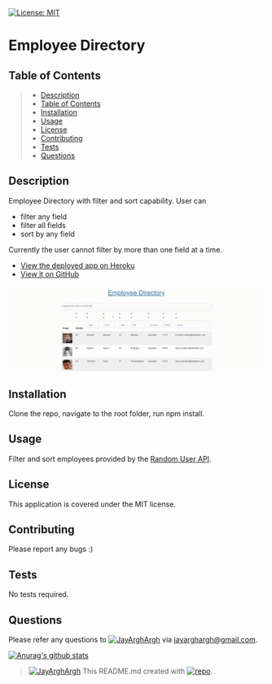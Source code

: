 [![License: MIT](https://img.shields.io/badge/License-MIT-yellow.svg)](https://opensource.org/licenses/MIT)
# Employee Directory
## Table of Contents
> - [Description](#Description)
> - [Table of Contents](#Table-of-Contents)
> - [Installation](#Installation)
> - [Usage](#Usage)
> - [License](#License)
> - [Contributing](#Contributing)
> - [Tests](#Tests)
> - [Questions](#Questions)

## Description
Employee Directory with filter and sort capability.
User can

- filter any field
- filter all fields
- sort by any field

Currently the user cannot filter by more than one field at a time.

* [View the deployed app on Heroku](https://floating-cliffs-70230.herokuapp.com/)
* [View it on GitHub](https://github.com/FSC-Portfolio/pwa-budget-tracker)

![screenshot](./public/screencast.gif)

## Installation
Clone the repo, navigate to the root folder, run npm install.
## Usage
Filter and sort employees provided by the [Random User API](https://randomuser.me/).
## License
This application is covered under the MIT license.
## Contributing
Please report any bugs :)
## Tests
No tests required.
## Questions
Please refer any questions to [![JayArghArgh](https://img.shields.io/badge/Dev-JayArghArgh-yellow)](https://github.com/JayArghArgh) via jayarghargh@gmail.com.

[![Anurag's github stats](https://github-readme-stats.vercel.app/api?username=JayArghArgh&theme=solarized-light)](https://github.com/JayArghArgh/github-readme-stats)


> [![JayArghArgh](https://img.shields.io/badge/Dev-JayArghArgh-yellow)](https://github.com/JayArghArgh) This README.md created with [![repo](https://img.shields.io/badge/Git-ProReadMe-green)](https://github.com/JayArghArgh/pro-readme-generator).

